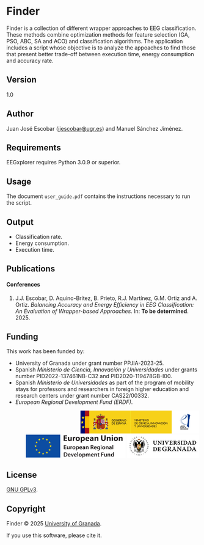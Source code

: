 # Finder

Finder is a collection of different wrapper approaches to EEG classification. These methods combine optimization methods for feature selection (GA, PSO, ABC, SA and ACO) and classification algorithms. The application includes a script whose objective is to analyze the appoaches to find those that present better trade-off between execution time, energy consumption and accuracy rate.

## Version

1.0

## Author

Juan José Escobar ([jjescobar@ugr.es](mailto:jjescobar@ugr.es)) and Manuel Sánchez Jiménez.

## Requirements

EEGxplorer requires Python 3.0.9 or superior.

## Usage

The document `user_guide.pdf` contains the instructions necessary to run the script.

## Output

* Classification rate.
* Energy consumption.
* Execution time.

## Publications

#### Conferences

1. J.J. Escobar, D. Aquino-Brítez, B. Prieto, R.J. Martínez, G.M. Ortiz and A. Ortiz. *Balancing Accuracy and Energy Efficiency in EEG Classification: An Evaluation of Wrapper-based Approaches*. In: **To be determined**. 2025.

## Funding

This work has been funded by:

* University of Granada under grant number PPJIA-2023-25.
* Spanish *Ministerio de Ciencia, Innovación y Universidades* under grants number PID2022-137461NB-C32 and PID2020-119478GB-I00.
* Spanish *Ministerio de Universidades* as part of the program of mobility stays for professors and researchers in foreign higher education and research centers under grant number CAS22/00332.
* *European Regional Development Fund (ERDF)*.

<div style="text-align: right">
  <img src="https://raw.githubusercontent.com/rotty11/Atom/main/docs/logos/miciu.jpg" height="60">
  <img src="https://raw.githubusercontent.com/rotty11/Atom/main/docs/logos/erdf.png" height="60">
  <img src="https://raw.githubusercontent.com/rotty11/Atom/main/docs/logos/ugr.jpg" height="60">
</div>

## License

[GNU GPLv3](https://www.gnu.org/licenses/gpl-3.0.md).

## Copyright

Finder © 2025 [University of Granada](https://www.ugr.es/).

If you use this software, please cite it.
